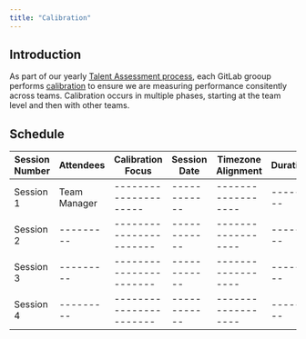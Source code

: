 ```yaml
---
title: "Calibration"
---
```


## Introduction

As part of our yearly [Talent Assessment process](https://handbook.gitlab.com/handbook/people-group/talent-assessment/), each GitLab grooup performs [calibration](https://handbook.gitlab.com/handbook/people-group/talent-assessment/#calibration) to ensure we are measuring performance consitently across teams. Calibration occurs in multiple phases, starting at the team level and then with other teams. 

## Schedule


| Session Number | Attendees | Calibration Focus | Session Date | Timezone Alignment | Duration |
| -------------- | --------- | ----------------------- | ------------ | ------------------ | -------- | 
| Session 1      | Team Manager | ---------------------| ------------ | ------------------ | -------- |
| Session 2      | --------- | ----------------------- | ------------ | ------------------ | -------- | 
| Session 3      | --------- | ----------------------- | ------------ | ------------------ | -------- | 
| Session 4      | --------- | ----------------------- | ------------ | ------------------ | -------- |



